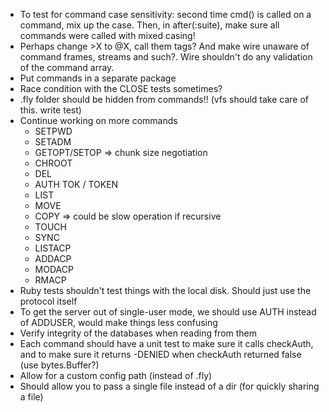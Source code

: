 - To test for command case sensitivity: second time cmd() is called on a command,
  mix up the case. Then, in after(:suite), make sure all commands
  were called with mixed casing!
- Perhaps change >X to @X, call them tags? And make wire unaware of command frames, streams and such?. Wire shouldn't do any validation of the command array.
- Put commands in a separate package
- Race condition with the CLOSE tests sometimes?
- .fly folder should be hidden from commands!! (vfs should take care of this. write test)
- Continue working on more commands
    - SETPWD
    - SETADM
    - GETOPT/SETOP => chunk size negotiation
    - CHROOT
    - DEL
    - AUTH TOK / TOKEN
    - LIST
    - MOVE
    - COPY => could be slow operation if recursive
    - TOUCH
    - SYNC
    - LISTACP
    - ADDACP
    - MODACP
    - RMACP
- Ruby tests shouldn't test things with the local disk. Should just use the protocol itself
- To get the server out of single-user mode, we should use AUTH instead of ADDUSER, would make things less confusing
- Verify integrity of the databases when reading from them
- Each command should have a unit test to make sure it calls checkAuth, and to make sure it returns -DENIED when checkAuth returned false (use bytes.Buffer?)
- Allow for a custom config path (instead of .fly)
- Should allow you to pass a single file instead of a dir (for quickly sharing a file)
